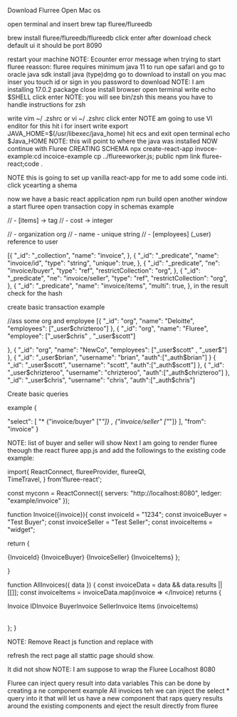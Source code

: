 Download Flurree
Open Mac os
 
open terminal and insert brew tap fluree/flureedb
 
brew install fluree/flureedb/flureedb
click enter
after download check default ui it should be port 8090
 
restart your machine
NOTE: Ecounter error message when trying to start fluree
reasson: fluree requires  minimum java 11 to run
ope safari and go to oracle java sdk
install java (type)dmg
go to download to install on you mac
inser you touch id or sign in you password to download
NOTE: I am installing 17.0.2 package
close install browser
open terminal
write echo $SHELL
click enter
NOTE: you will see bin/zsh
this means you have to handle instructions for zsh
 
write
vim ~/ .zshrc or vi ~/ .zshrc
click enter
NOTE am going to use VI enditor for this
hit i for insert
write
export JAVA_HOME=$(/usr/libexec/java_home)
hit ecs
and exit
open terminal echo $Java_HOME
NOTE: this will point to where the java was installed
NOW continue with Fluree
CREATING SCHEMA
npx create-react-app invoce-example:cd incoice-example cp ../flureeworker.js; public npm link fluree-react;code .
 
NOTE this is going to set up vanilla react-app for me to add some code inti.
click ycearting a shema
 
now we have a basic react application
npm run build
open another window a start fluree
open transaction copy in schemas example
 
 
// - [items] ->   tag
// - cost ->   integer
 
// - organization org
// - name         - unique string
// - [employees]   (_user) reference to user
 
[{
    "_id": "_collection",
    "name":  "invoice",
},
{
    "_id": "_predicate",
    "name": "invoice/id",
    "type": "string",
    "unique": true,
},
{
    "_id": "_predicate",
    "ne": "invoice/buyer",
    "type": "ref",
    "restrictCollection": "org",
},
{
    "_id": "_predicate",
    "ne": "invoice/seller",
    "type": "ref",
    "restrictCollection": "org",
},
{
    "_id": "_predicate",
    "name": "invoice/items",
    "multi": true,
},
in the result check for the hash
 
 
create basic transaction
example
 
//ass some org and employee
[{
    "_id": "org",
    "name": "Deloitte",
    "employees": ["_user$chrizteroo"]
},
{
    "_id": "org",
    "name": "Fluree",
    "employee": ["_user$chris" , "_user$scott"]
 
},
{
    "_id": "org",
    "name": "NewCo",
    "employees": ["_user$scott" , "_user$"]
},
{
    "_id": "_user$brian",
    "username": "brian",
    "auth":["_auth$brian"]
}
{
    "_id": "_user$scott",
    "username": "scott",
    "auth":["_auth$scott"]
},
{
    "_id": "_user$chrizteroo",
    "username": "chrizteroo",
    "auth":["_auth$chrizteroo"]
},
"_id": "_user$chris",
    "username": "chris",
    "auth":["_auth$chris"]
 
 
 
Create basic queries
 
example
{
 
"select": [
   "*
    {"invoice/buyer" ["*"]} ,
    {"invoice/seller" ["*"]}
   ],
"from": "invoice"
}
 
NOTE: list of buyer and seller will show
Next I am going to render fluree theough the react fluree app.js and add the followings to the existing code
example:
 
import{
  ReactConnect,
  flureeProvider,
  flureeQl,    
  TimeTravel,
} from'fluree-react';
 
const myconn = ReactConnect({
  servers: "http://localhost:8080",
  ledger: "example/invoice"
});
 
function Invoice({invoice}){
const invoiceId = "1234";
const invoiceBuyer = "Test Buyer";
const invoiceSeller = "Test Seller";
const invoiceItems = "widget";
 
return {
<tr>
<td>{InvoiceId}</td>
<td>{InvoiceBuyer}</td>
<td>{InvoiceSeller}</td>
<td>{InvoiceItems}</td>
</tr>
};
 
}
 
function AllInvoices({ data }) {
const invoiceData = data && data.results || [[]];
const invoiceItems = invoiceData.map(invoice => <Invoice invoice={invoice}></Invoice)
returns {
<table>
<tr>
 
<tr>Invoice ID</tr>
<tr>Invoice Buyer</tr>
<tr>Invoice Seller</tr>
<tr>Invoice Items</tr>
</tr>
(invoiceItems)
</table>
};
}
 
 
 
NOTE: Remove React js function
and replace with
<Allinvoices></AllInvoices>
 
refresh the rect page
all stattic page should show.
 
It did not show
NOTE:
I am suppose to wrap the Fluree Localhost 8080
 
 Fluree can inject query result into data variables This can be done by creating a ne component
 example All invoices
 teh we can inject the select * query into it
 that will let us have a new component that raps query results around the existing components and eject the result directly from fluree

 
 
 